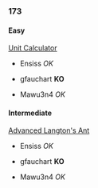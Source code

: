 ### 173

#### Easy

[Unit Calculator](http://www.reddit.com/r/dailyprogrammer/comments/2bxntq/7282014_challenge_173_easy_unit_calculator/)

* Ensiss _OK_

* gfauchart **KO**

* Mawu3n4 _OK_


#### Intermediate

[Advanced Langton's Ant](http://www.reddit.com/r/dailyprogrammer/comments/2c4ka3/7302014_challenge_173_intermediate_advanced/)

* Ensiss _OK_

* gfauchart **KO**

* Mawu3n4 _OK_
